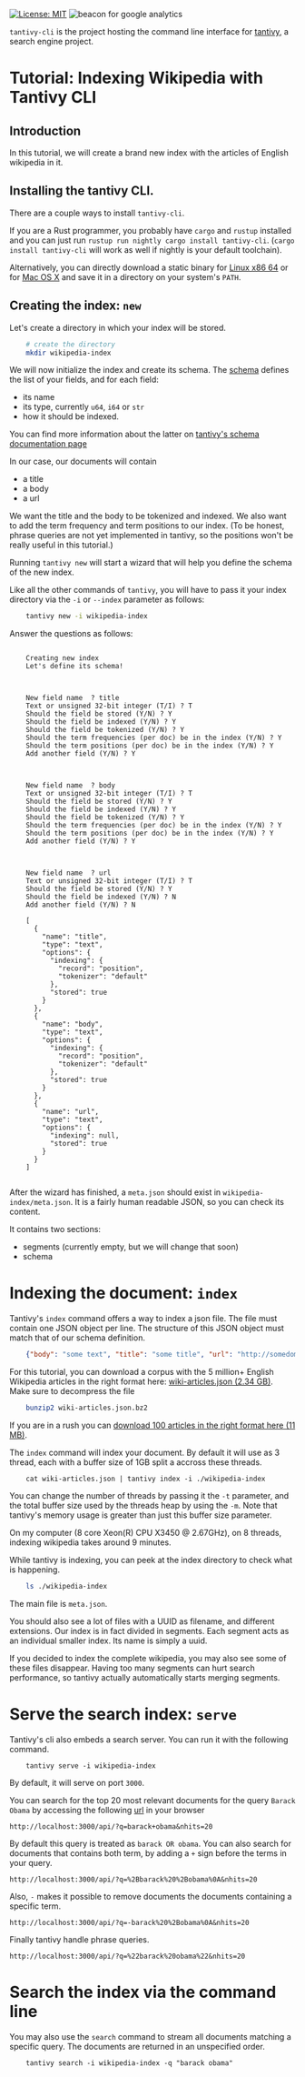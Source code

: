 [![License: MIT](https://img.shields.io/badge/License-MIT-yellow.svg)](https://opensource.org/licenses/MIT)
![beacon for google analytics](https://ga-beacon.appspot.com/UA-88834340-1/tantivy-cli/README)


`tantivy-cli` is the project hosting the command line interface for [tantivy](https://github.com/tantivy-search/tantivy), a search engine project.


# Tutorial: Indexing Wikipedia with Tantivy CLI

## Introduction

In this tutorial, we will create a brand new index with the articles of English wikipedia in it.

## Installing the tantivy CLI.

There are a couple ways to install `tantivy-cli`.

If you are a Rust programmer, you probably have `cargo` and `rustup` installed and you can just
run `rustup run nightly cargo install tantivy-cli`. (`cargo install tantivy-cli` will work
as well if nightly is your default toolchain).

Alternatively, you can directly download a
static binary for [Linux x86 64](https://github.com/tantivy-search/tantivy-cli/releases/download/0.4.2/tantivy-cli-0.4.2-x86_64-unknown-linux-musl.tar.gz) or for [Mac OS X](https://github.com/tantivy-search/tantivy-cli/releases/download/0.4.2/tantivy-cli-0.4.2-x86_64-apple-darwin.tar.gz)
and save it in a directory on your system's `PATH`.




## Creating the index:  `new`
 
Let's create a directory in which your index will be stored.

```bash
    # create the directory
    mkdir wikipedia-index
```


We will now initialize the index and create its schema.
The [schema](https://tantivy-search.github.io/tantivy/tantivy/schema/index.html) defines
the list of your fields, and for each field:
- its name 
- its type, currently `u64`, `i64` or `str`
- how it should be indexed.

You can find more information about the latter on 
[tantivy's schema documentation page](https://tantivy-search.github.io/tantivy/tantivy/schema/index.html)

In our case, our documents will contain
* a title
* a body 
* a url

We want the title and the body to be tokenized and indexed. We also want 
to add the term frequency and term positions to our index.
(To be honest, phrase queries are not yet implemented in tantivy,
so the positions won't be really useful in this tutorial.)

Running `tantivy new` will start a wizard that will help you
define the schema of the new index.

Like all the other commands of `tantivy`, you will have to 
pass it your index directory via the `-i` or `--index`
parameter as follows:


```bash
    tantivy new -i wikipedia-index
```



Answer the questions as follows:

```none

    Creating new index 
    Let's define its schema! 



    New field name  ? title
    Text or unsigned 32-bit integer (T/I) ? T
    Should the field be stored (Y/N) ? Y
    Should the field be indexed (Y/N) ? Y
    Should the field be tokenized (Y/N) ? Y
    Should the term frequencies (per doc) be in the index (Y/N) ? Y
    Should the term positions (per doc) be in the index (Y/N) ? Y
    Add another field (Y/N) ? Y



    New field name  ? body
    Text or unsigned 32-bit integer (T/I) ? T
    Should the field be stored (Y/N) ? Y
    Should the field be indexed (Y/N) ? Y
    Should the field be tokenized (Y/N) ? Y
    Should the term frequencies (per doc) be in the index (Y/N) ? Y
    Should the term positions (per doc) be in the index (Y/N) ? Y
    Add another field (Y/N) ? Y



    New field name  ? url
    Text or unsigned 32-bit integer (T/I) ? T
    Should the field be stored (Y/N) ? Y
    Should the field be indexed (Y/N) ? N
    Add another field (Y/N) ? N

    [
      {
        "name": "title",
        "type": "text",
        "options": {
          "indexing": {
            "record": "position",
            "tokenizer": "default"
          },
          "stored": true
        }
      },
      {
        "name": "body",
        "type": "text",
        "options": {
          "indexing": {
            "record": "position",
            "tokenizer": "default"
          },
          "stored": true
        }
      },
      {
        "name": "url",
        "type": "text",
        "options": {
          "indexing": null,
          "stored": true
        }
      }
    ]


```

After the wizard has finished, a `meta.json` should exist in `wikipedia-index/meta.json`.
It is a fairly human readable JSON, so you can check its content.

It contains two sections:
- segments (currently empty, but we will change that soon)
- schema 

 

# Indexing the document: `index`


Tantivy's `index` command offers a way to index a json file.
The file must contain one JSON object per line.
The structure of this JSON object must match that of our schema definition.

```json
    {"body": "some text", "title": "some title", "url": "http://somedomain.com"}
```

For this tutorial, you can download a corpus with the 5 million+ English Wikipedia articles in the right format here: [wiki-articles.json (2.34 GB)](https://www.dropbox.com/s/wwnfnu441w1ec9p/wiki-articles.json.bz2?dl=0).
Make sure to decompress the file

```bash
    bunzip2 wiki-articles.json.bz2
```

If you are in a rush you can [download 100 articles in the right format here (11 MB)](http://fulmicoton.com/tantivy-files/wiki-articles-1000.json).

The `index` command will index your document.
By default it will use as 3 thread, each with a buffer size of 1GB split a
accross these threads. 


```
    cat wiki-articles.json | tantivy index -i ./wikipedia-index
```

You can change the number of threads by passing it the `-t` parameter, and the total
buffer size used by the threads heap by using the `-m`. Note that tantivy's memory usage
is greater than just this buffer size parameter.

On my computer (8 core Xeon(R) CPU X3450  @ 2.67GHz), on 8 threads, indexing wikipedia takes around 9 minutes.


While tantivy is indexing, you can peek at the index directory to check what is happening.

```bash
    ls ./wikipedia-index
```

The main file is `meta.json`.

You should also see a lot of files with a UUID as filename, and different extensions.
Our index is in fact divided in segments. Each segment acts as an individual smaller index.
Its name is simply a uuid. 

If you decided to index the complete wikipedia, you may also see some of these files disappear.
Having too many segments can hurt search performance, so tantivy actually automatically starts
merging segments. 

# Serve the search index: `serve`

Tantivy's cli also embeds a search server.
You can run it with the following command.

```
    tantivy serve -i wikipedia-index
```

By default, it will serve on port `3000`.

You can search for the top 20 most relevant documents for the query `Barack Obama` by accessing
the following [url](http://localhost:3000/api/?q=barack+obama&nhits=20) in your browser

    http://localhost:3000/api/?q=barack+obama&nhits=20

By default this query is treated as `barack OR obama`.
You can also search for documents that contains both term, by adding a `+` sign before the terms in your query.

    http://localhost:3000/api/?q=%2Bbarack%20%2Bobama%0A&nhits=20
    
Also, `-` makes it possible to remove documents the documents containing a specific term.

    http://localhost:3000/api/?q=-barack%20%2Bobama%0A&nhits=20
    
Finally tantivy handle phrase queries.

    http://localhost:3000/api/?q=%22barack%20obama%22&nhits=20
    

# Search the index via the command line

You may also use the `search` command to stream all documents matching a specific query.
The documents are returned in an unspecified order.

```
    tantivy search -i wikipedia-index -q "barack obama"
```

